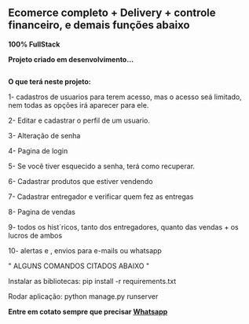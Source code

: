 ## Ecomerce completo + Delivery + controle financeiro, e demais funções abaixo

**100% FullStack**

**Projeto criado em desenvolvimento...**
<p align="center">
  <img width=""300px href="media/1.png">
</p>

**O que terá neste projeto:**

1- cadastros de usuarios para terem acesso, mas o acesso seá limitado, nem todas as opções irá aparecer para ele.

2- Editar e cadastrar o perfil de um usuario.

3- Alteração de senha

4- Pagina de login

5- Se você tiver esquecido a senha, terá como recuperar.

6- Cadastrar produtos que estiver vendendo

7- Cadastrar entregador e verificar quem fez as entregas

8- Pagina de vendas

9- todos os hist´ricos, tanto dos entregadores, quanto das vendas + os lucros de ambos

10- alertas e , envios para e-mails ou whatsapp

" ALGUNS COMANDOS CITADOS ABAIXO "

Instalar as bibliotecas: 
pip install -r requirements.txt

Rodar aplicação: 
python manage.py runserver

**Entre em cotato sempre que precisar [Whatsapp](https://api.whatsapp.com/send?phone=5574981199190&text=Ol%C3%A1%20Lucas%2C%20tudo%20bem%3F%20Pode%20me%20ajudar%20%3F)**
